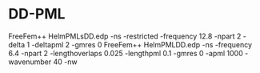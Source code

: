 # DD-PML
FreeFem++  HelmPMLsDD.edp    -ns -restricted  -frequency 12.8 -npart 2 -delta 1 -deltapml 2 -gmres 0
FreeFem++  HelmPMLDD.edp  -ns  -frequency  6.4  -npart  2  -lengthoverlaps  0.025  -lengthpml  0.1  -gmres  0  -apml  1000  -wavenumber  40  -nw
